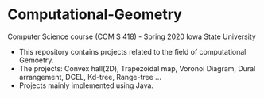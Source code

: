 # Computational-Geometry
Computer Science course (COM S 418) - Spring 2020 Iowa State University 

* This repository contains projects related to the field of computational Gemoetry.
* The projects: Convex hall(2D), Trapezoidal map, Voronoi Diagram, Dural arrangement, DCEL, Kd-tree, Range-tree ...
* Projects mainly implemented using Java.
